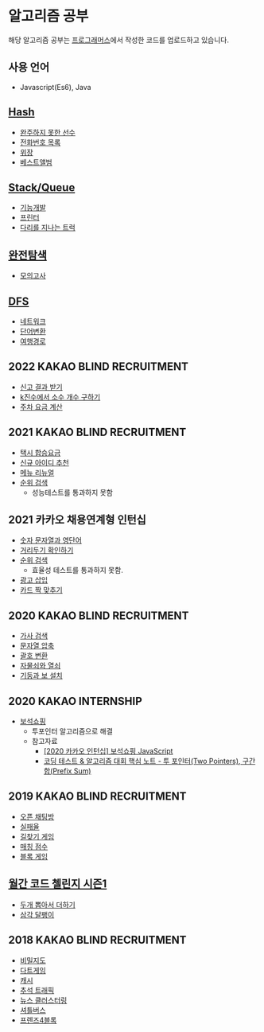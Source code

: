 # 알고리즘 공부

해당 알고리즘 공부는 [프로그래머스](https://programmers.co.kr)에서 작성한 코드를 업로드하고 있습니다.

## 사용 언어

- Javascript(Es6), Java

## [Hash](https://programmers.co.kr/learn/courses/30/parts/12077)

- [완주하지 못한 선수](https://github.com/OhGyeongtaek/Algorithm/blob/master/hash/hash01.js)
- [전화번호 목록](https://github.com/OhGyeongtaek/Algorithm/blob/master/hash/hash02.class)
- [위장](https://github.com/OhGyeongtaek/Algorithm/blob/master/hash/hash03.js)
- [베스트앨범](https://github.com/OhGyeongtaek/Algorithm/blob/master/hash/hash04.js)

## [Stack/Queue](https://programmers.co.kr/learn/courses/30/parts/12081)

- [기능개발](https://github.com/OhGyeongtaek/Algorithm/blob/master/stack%2Cqueue/01.js)
- [프린터](https://github.com/OhGyeongtaek/Algorithm/blob/master/stack%2Cqueue/02.js)
- [다리를 지나는 트럭](https://github.com/OhGyeongtaek/Algorithm/blob/master/stack%2Cqueue/02.js)

## [완전탐색](https://programmers.co.kr/learn/courses/30/parts/12230)

- [모의고사](https://github.com/OhGyeongtaek/Algorithm/blob/master/%EC%99%84%EC%A0%84%ED%83%90%EC%83%89/01.js)

## [DFS](https://programmers.co.kr/learn/courses/30/parts/12421)

- [네트워크](https://github.com/OhGyeongtaek/Algorithm/blob/master/DFS/01.js)
- [단어변환](https://github.com/OhGyeongtaek/Algorithm/blob/master/DFS/02.js)
- [여행경로](https://github.com/OhGyeongtaek/Algorithm/blob/master/DFS/03.js)

## 2022 KAKAO BLIND RECRUITMENT

- [신고 결과 받기](https://github.com/OhGyeongtaek/Algorithm/blob/master/kakao/2022_KAKAO_BLIND_RECRUITMENT/1.js)
- [k진수에서 소수 개수 구하기](https://github.com/OhGyeongtaek/Algorithm/blob/master/kakao/2022_KAKAO_BLIND_RECRUITMENT/2.js)
- [주차 요금 계산](https://github.com/OhGyeongtaek/Algorithm/blob/master/kakao/2022_KAKAO_BLIND_RECRUITMENT/3.js)

## 2021 KAKAO BLIND RECRUITMENT

- [택시 합승요금](https://github.com/OhGyeongtaek/Algorithm/blob/master/kakao/2021%20KAKAO%20BLIND%20RECRUITMENT/01.js)
- [신규 아이디 추천](https://github.com/OhGyeongtaek/Algorithm/blob/master/kakao/2021%20KAKAO%20BLIND%20RECRUITMENT/02.js)
- [메뉴 리뉴얼](https://github.com/OhGyeongtaek/Algorithm/blob/master/kakao/2021%20KAKAO%20BLIND%20RECRUITMENT/03.js)
- [순위 검색](https://github.com/OhGyeongtaek/Algorithm/blob/master/kakao/2021%20KAKAO%20BLIND%20RECRUITMENT/04.js)
  - 성능테스트를 통과하지 못함

## 2021 카카오 채용연계형 인턴십

- [숫자 문자열과 영단어](https://github.com/OhGyeongtaek/Algorithm/blob/master/kakao/2021%20%EC%9D%B8%ED%84%B4%EC%89%BD/01.js)
- [거리두기 확인하기](https://github.com/OhGyeongtaek/Algorithm/blob/master/kakao/2021%20%EC%9D%B8%ED%84%B4%EC%89%BD/02.js)
- [순위 검색](https://github.com/OhGyeongtaek/Algorithm/blob/master/kakao/2021%20%EC%9D%B8%ED%84%B4%EC%89%BD/04.js)
  - 효율성 테스트를 통과하지 못함.
- [광고 삽입](https://github.com/OhGyeongtaek/Algorithm/blob/master/kakao/2021%20%EC%9D%B8%ED%84%B4%EC%89%BD/05.js)
- [카드 짝 맞추기](https://github.com/OhGyeongtaek/Algorithm/blob/master/kakao/2021%20%EC%9D%B8%ED%84%B4%EC%89%BD/06.js)

## 2020 KAKAO BLIND RECRUITMENT

- [가사 검색](https://github.com/OhGyeongtaek/Algorithm/blob/master/kakao/2020_KAKAO_BLIND_RECRUITMENT/01.js)
- [문자열 압축](https://github.com/OhGyeongtaek/Algorithm/blob/master/kakao/2020_KAKAO_BLIND_RECRUITMENT/02.js)
- [괄호 변환](https://github.com/OhGyeongtaek/Algorithm/blob/master/kakao/2020_KAKAO_BLIND_RECRUITMENT/03.js)
- [자물쇠와 열쇠](https://github.com/OhGyeongtaek/Algorithm/blob/master/kakao/2020_KAKAO_BLIND_RECRUITMENT/04.js)
- [기둥과 보 설치](https://github.com/OhGyeongtaek/Algorithm/blob/master/kakao/2020_KAKAO_BLIND_RECRUITMENT/05.js)

## 2020 KAKAO INTERNSHIP

- [보석쇼핑](https://github.com/OhGyeongtaek/Algorithm/blob/master/kakao/2020_KAKAO_BLIND_RECRUITMENT/03-1.js)
  - 투포인터 알고리즘으로 해결
  - 참고자료
    - [[2020 카카오 인턴십] 보석쇼핑 JavaScript](https://velog.io/@ansrjsdn/2020-%EC%B9%B4%EC%B9%B4%EC%98%A4-%EC%9D%B8%ED%84%B4%EC%8B%AD-%EB%B3%B4%EC%84%9D%EC%87%BC%ED%95%91-JavaScript)
    - [코딩 테스트 & 알고리즘 대회 핵심 노트 - 투 포인터(Two Pointers), 구간 합(Prefix Sum)](https://www.youtube.com/watch?v=rI8NRQsAS_s)

## 2019 KAKAO BLIND RECRUITMENT

- [오픈 채팅방](https://github.com/OhGyeongtaek/Algorithm/blob/master/kakao/2019_KAKAO_BLIND_RECRUITMENT/01.js)
- [실패율](https://github.com/OhGyeongtaek/Algorithm/blob/master/kakao/2019_KAKAO_BLIND_RECRUITMENT/02.js)
- [길찾기 게임](https://github.com/OhGyeongtaek/Algorithm/blob/master/kakao/2019_KAKAO_BLIND_RECRUITMENT/03.js)
- [매칭 점수](https://github.com/OhGyeongtaek/Algorithm/blob/master/kakao/2019_KAKAO_BLIND_RECRUITMENT/04.js)
- [블록 게임](https://github.com/OhGyeongtaek/Algorithm/blob/master/kakao/2019_KAKAO_BLIND_RECRUITMENT/05.js)

## [월간 코드 첼린지 시즌1](https://programmers.co.kr/learn/challenges)

- [두개 뽑아서 더하기](https://github.com/OhGyeongtaek/Algorithm/blob/master/Monthly%20Code%20Challenge/01.js)
- [삼각 달팽이](https://github.com/OhGyeongtaek/Algorithm/blob/master/Monthly%20Code%20Challenge/02.js)

## 2018 KAKAO BLIND RECRUITMENT

- [비밀지도](https://github.com/OhGyeongtaek/Algorithm/blob/master/kakao/2018_KAKAO_BLIND_RECRUITMENT/1.js)
- [다트게임](https://github.com/OhGyeongtaek/Algorithm/blob/master/kakao/2018_KAKAO_BLIND_RECRUITMENT/2.js)
- [캐시](https://github.com/OhGyeongtaek/Algorithm/blob/master/kakao/2018_KAKAO_BLIND_RECRUITMENT/3.js)
- [추석 트래픽](https://github.com/OhGyeongtaek/Algorithm/blob/master/kakao/2018_KAKAO_BLIND_RECRUITMENT/4.js)
- [뉴스 클러스터링](https://github.com/OhGyeongtaek/Algorithm/blob/master/kakao/2018_KAKAO_BLIND_RECRUITMENT/5.js)
- [셔틀버스](https://github.com/OhGyeongtaek/Algorithm/blob/master/kakao/2018_KAKAO_BLIND_RECRUITMENT/6.js)
- [프렌즈4블록](https://github.com/OhGyeongtaek/Algorithm/blob/master/kakao/2018_KAKAO_BLIND_RECRUITMENT/7.js)

